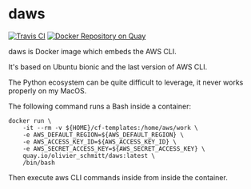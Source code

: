 # daws

[![Travis CI](https://travis-ci.org/olivier-schmitt/daws.svg?branch=master)](https://travis-ci.org/olivier-schmitt/daws)
[![Docker Repository on Quay](https://quay.io/repository/olivier_schmitt/daws/status "Docker Repository on Quay")](https://quay.io/repository/olivier_schmitt/daws)


daws is Docker image which embeds the AWS CLI.

It's based on Ubuntu bionic and the last version of AWS CLI.

The Python ecosystem can be quite difficult to leverage, it never works properly on my MacOS.

The following command runs a Bash inside a container:
```shell
docker run \
    -it --rm -v ${HOME}/cf-templates:/home/aws/work \
    -e AWS_DEFAULT_REGION=${AWS_DEFAULT_REGION} \
    -e AWS_ACCESS_KEY_ID=${AWS_ACCESS_KEY_ID} \
    -e AWS_SECRET_ACCESS_KEY=${AWS_SECRET_ACCESS_KEY} \
    quay.io/olivier_schmitt/daws:latest \
    /bin/bash
``` 

Then execute aws CLI commands inside from inside the container.
 
